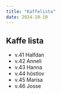```yaml
---
title: "Kaffelista"
date: 2024-10-10
---
```



## Kaffe lista
- v.41 Halfdan
- v.42 Anneli
- v.43 Hanna
- v.44 höstlov
- v.45 Marisa
- v.46 Josse
